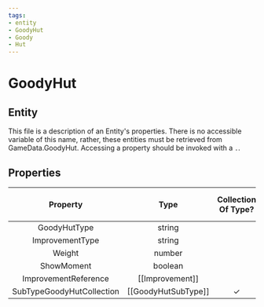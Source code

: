 ```yaml
---
tags:
- entity
- GoodyHut
- Goody
- Hut
---
```

# GoodyHut
## Entity
This file is a description of an Entity's properties. There is no accessible variable of this name, rather, these entities must be retrieved from GameData.GoodyHut. Accessing a property should be invoked with a `.`.
## Properties
|	Property	|	Type	|	Collection Of Type?	|	May Be Nil?	|	Default	|	References	|	Key	|	Notes	|
|	:-:	|	:-:	|	:-:	|	:-:	|	:-:	|	:-:	|	:-:	|	-:	|
|	GoodyHutType	|	string	|		|		|		|		|	✓	|	|
|	ImprovementType	|	string	|		|		|	IMPROVEMENT_GOODY_HUT	|	[[Improvement]].ImprovementType	|		|	|
|	Weight	|	number	|		|		|		|		|		|	|
|	ShowMoment	|	boolean	|		|		|	1	|		|		|	|
|	ImprovementReference	|	[[Improvement]]	|		|	✓	|		|		|		|	|
|	SubTypeGoodyHutCollection	|	[[GoodyHutSubType]]	|	✓	|	✓	|		|		|		|	|
